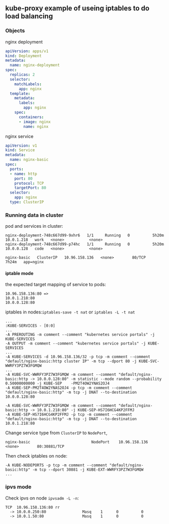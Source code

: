## kube-proxy example of useing iptables to do load balancing
### Objects
nginx deployment

```yaml
apiVersion: apps/v1
kind: Deployment
metadata:
  name: nginx-deployment
spec:
  replicas: 2
  selector:
    matchLabels:
      app: nginx
  template:
    metadata:
      labels:
        app: nginx
    spec:
      containers:
      - image: nginx
        name: nginx
```
nginx service

```yaml
apiVersion: v1
kind: Service
metadata:
  name: nginx-basic
spec:
  ports:
  - name: http
    port: 80
    protocol: TCP
    targetPort: 80
  selector:
    app: nginx
  type: ClusterIP
```
### Running data in cluster
pod and services in cluster:

```
nginx-deployment-748c667d99-9xhr6   1/1     Running   0          5h20m   10.0.1.218   work   <none>           <none>
nginx-deployment-748c667d99-p74hc   1/1     Running   0          5h20m   10.0.0.128   code   <none>           <none>

nginx-basic   ClusterIP   10.96.158.136   <none>        80/TCP    7h24m   app=nginx
```
#### iptable mode
the expected target mapping of service to pods:

```
10.96.158.136:80 =>
10.0.1.218:80
10.0.0.128:80
```
iptables in nodes:```iptables-save -t nat``` or ```iptables -L -t nat```

```
...
:KUBE-SERVICES - [0:0]
...
-A PREROUTING -m comment --comment "kubernetes service portals" -j KUBE-SERVICES
-A OUTPUT -m comment --comment "kubernetes service portals" -j KUBE-SERVICES
...
-A KUBE-SERVICES -d 10.96.158.136/32 -p tcp -m comment --comment "default/nginx-basic:http cluster IP" -m tcp --dport 80 -j KUBE-SVC-WWRFY3PZ7W3FGMQW
...
-A KUBE-SVC-WWRFY3PZ7W3FGMQW -m comment --comment "default/nginx-basic:http -> 10.0.0.128:80" -m statistic --mode random --probability 0.50000000000 -j KUBE-SEP	-PM2T4OW2YNAS2OJ4
-A KUBE-SEP-PM2T4OW2YNAS2OJ4 -p tcp -m comment --comment "default/nginx-basic:http" -m tcp -j DNAT --to-destination 10.0.0.128:80

-A KUBE-SVC-WWRFY3PZ7W3FGMQW -m comment --comment "default/nginx-basic:http -> 10.0.1.218:80" -j KUBE-SEP-HS7I6HCG4KP2FFMJ
-A KUBE-SEP-HS7I6HCG4KP2FFMJ -p tcp -m comment --comment "default/nginx-basic:http" -m tcp -j DNAT --to-destination 10.0.1.218:80
```
Change service type from `ClusterIP` to `NodePort`, 

```
nginx-basic                           NodePort    10.96.158.136    <none>        80:30881/TCP
```
Then check iptables on node:

```
-A KUBE-NODEPORTS -p tcp -m comment --comment "default/nginx-basic:http" -m tcp --dport 30881 -j KUBE-EXT-WWRFY3PZ7W3FGMQW
...

```
### ipvs mode
Check ipvs on node ```ipvsadm -L -n```:

```
TCP  10.96.158.136:80 rr
  -> 10.0.0.250:80                Masq    1      0          0
  -> 10.0.1.50:80                 Masq    1      0          0
```


